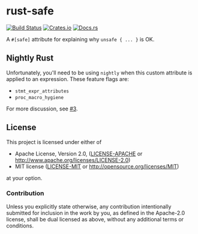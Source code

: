 # rust-safe

[![Build Status](https://travis-ci.com/Centril/rust-safe.svg?branch=master)](https://travis-ci.com/Centril/rust-safe)
[![Crates.io](https://img.shields.io/crates/v/mdbook.svg)](https://crates.io/crates/safe)
[![Docs.rs](https://docs.rs/safe/badge.svg)](https://docs.rs/safe/badge.svg)

A `#[safe]` attribute for explaining why `unsafe { ... }` is OK.

## Nightly Rust

Unfortunately, you'll need to be using `nightly` when this custom attribute is
applied to an expression. These feature flags are:

- `stmt_expr_attributes`
- `proc_macro_hygiene`

For more discussion, see [#3](https://github.com/Centril/rust-safe/issues/3).

## License

This project is licensed under either of

 * Apache License, Version 2.0, ([LICENSE-APACHE](LICENSE-APACHE) or
   http://www.apache.org/licenses/LICENSE-2.0)
 * MIT license ([LICENSE-MIT](LICENSE-MIT) or
   http://opensource.org/licenses/MIT)

at your option.

### Contribution

Unless you explicitly state otherwise, any contribution intentionally
submitted for inclusion in the work by you, as defined in the Apache-2.0
license, shall be dual licensed as above, without any additional terms or
conditions.
